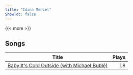 ```yaml
---
title: "Idina Menzel"
ShowToc: false
---
```


{{< more >}}

## Songs
Title | Plays 
----- | -----: 
[Baby It's Cold Outside (with Michael Bublé)](/songs/baby-its-cold-outside-with-michael-buble) | 18

